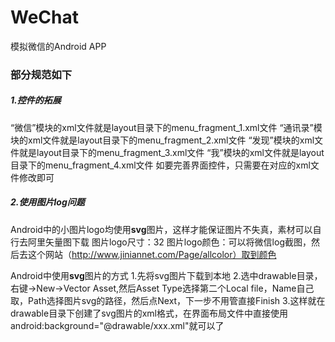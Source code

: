 # WeChat
模拟微信的Android APP

### 部分规范如下
##### 1.控件的拓展
“微信”模块的xml文件就是layout目录下的menu_fragment_1.xml文件
“通讯录”模块的xml文件就是layout目录下的menu_fragment_2.xml文件
“发现”模块的xml文件就是layout目录下的menu_fragment_3.xml文件
“我”模块的xml文件就是layout目录下的menu_fragment_4.xml文件
如要完善界面控件，只需要在对应的xml文件修改即可


##### 2.使用图片log问题
Android中的小图片logo均使用**svg**图片，这样才能保证图片不失真，素材可以自行去阿里矢量图下载
图片logo尺寸：32
图片logo颜色：可以将微信log截图，然后去这个网站（http://www.jiniannet.com/Page/allcolor）取到颜色

Android中使用**svg**图片的方式
1.先将svg图片下载到本地
2.选中drawable目录，右键->New->Vector Asset,然后Asset Type选择第二个Local file，Name自己取，Path选择图片svg的路径，然后点Next，下一步不用管直接Finish
3.这样就在drawable目录下创建了svg图片的xml格式，在界面布局文件中直接使用 android:background="@drawable/xxx.xml"就可以了

